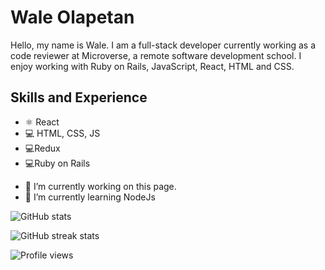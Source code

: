# Wale Olapetan

Hello, my name is Wale. I am a full-stack developer currently working as a code reviewer at Microverse, a remote software development school. I enjoy working with Ruby on Rails, JavaScript, React, HTML and CSS.

## Skills and Experience
* ⚛️ React
* 💻 HTML, CSS, JS
* 💻Redux
* 💻Ruby on Rails


- 🔭 I’m currently working on this page. 
- 🌱 I’m currently learning NodeJs 

![GitHub stats](https://github-readme-stats.vercel.app/api?username=wale-prog&show_icons=true)  

![GitHub streak stats](https://streak-stats.demolab.com/?user=wale-prog)  

![Profile views](https://gpvc.arturio.dev/wale-prog)  
